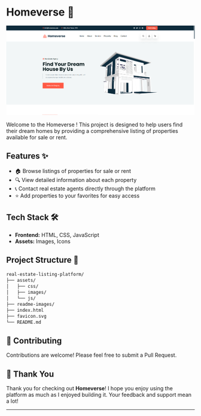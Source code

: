 # Homeverse 🏡

![Banner Image](readme-images/banner.png)

Welcome to the Homeverse ! This project is designed to help users find their dream homes by providing a comprehensive listing of properties available for sale or rent.

## Features ✨
- 🏠 Browse listings of properties for sale or rent
- 🔍 View detailed information about each property
- 📞 Contact real estate agents directly through the platform
- ⭐ Add properties to your favorites for easy access

## Tech Stack 🛠️
- **Frontend:** HTML, CSS, JavaScript
- **Assets:** Images, Icons


## Project Structure 📂
```
real-estate-listing-platform/
├── assets/
│   ├── css/
│   ├── images/
│   └── js/
├── readme-images/
├── index.html
├── favicon.svg
└── README.md
```

## 🤝 Contributing

Contributions are welcome! Please feel free to submit a Pull Request.

## 🙏 Thank You

Thank you for checking out **Homeverse**! I hope you enjoy using the platform as much as I enjoyed building it. Your feedback and support mean a lot!

---


